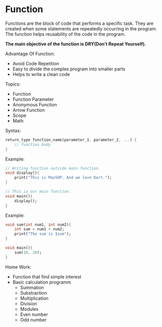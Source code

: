 # Function

Functions are the block of code that performs a specific task. They are created when some statements are repeatedly occurring in the program. The function helps reusability of the code in the program.

**The main objective of the function is DRY(Don’t Repeat Yourself).**

Advantage Of Function:

- Avoid Code Repetition
- Easy to divide the complex program into smaller parts
- Helps to write a clean code

Topics:

- Function
- Function Parameter
- Anonymous Function
- Arrow Function
- Scope
- Math

Syntax:

```dart
return_type function_name(parameter_1, parameter_2, ...) {
    // function body
}
```

Example:

```dart
// Writing function outside main function.
void display(){
    print("This is MaxSOP. And we love Dart.");
}

// This is our main function.
void main(){
    display();
}
```

Example:

```dart
void sum(int num1, int num2){
    int sum = num1 + num2;
    print("The sum is $sum");
}

void main(){
    sum(10, 20);
}
```

Home Work:

- Function that find simple interest
- Basic calculation programm
    - Summation
    - Substraction 
    - Multiplication 
    - Division
    - Modules
    - Even number
    - Odd number
